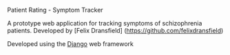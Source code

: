 Patient Rating - Symptom Tracker

A prototype web application for tracking symptoms of schizophrenia patients. Developed by [Felix Dransfield] (https://github.com/felixdransfield)

Developed using the [Django](https://www.djangoproject.com/) web framework
